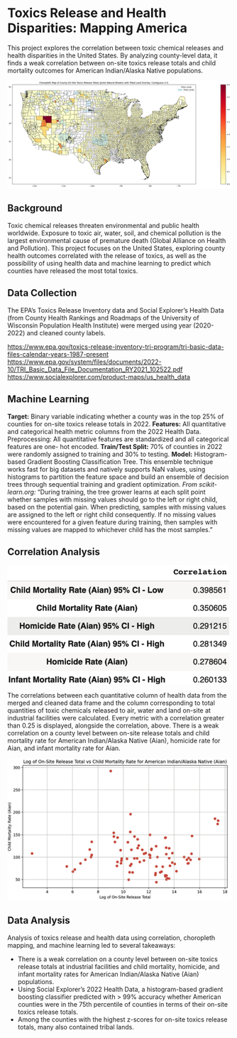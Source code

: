 # Toxics Release and Health Disparities: Mapping America

 This project explores the correlation between toxic chemical releases and health disparities in the United States. By analyzing county-level data, it finds a weak correlation between on-site toxics release totals and child mortality outcomes for American Indian/Alaska Native populations.

![Choropleth Map of County On-Site Toxics Release Totals (Jenks Natural Breaks) with Tribal Land Overlay - Contiguous U.S.](Assets/ChoroplethMap.png)

## Background
Toxic chemical releases threaten environmental and public health worldwide. Exposure to toxic air, water, soil, and chemical pollution is the largest environmental cause of premature death (Global Alliance on Health and Pollution). This project focuses on the United States, exploring county health outcomes correlated with the release of toxics, as well as the possibility of using health data and machine learning to predict which counties have released the most total toxics.

## Data Collection
The EPA’s Toxics Release Inventory data and Social Explorer’s Health Data (from County Health Rankings and Roadmaps of the University of Wisconsin Population Health Institute) were merged using year (2020-2022) and cleaned county labels.

https://www.epa.gov/toxics-release-inventory-tri-program/tri-basic-data-files-calendar-years-1987-present
https://www.epa.gov/system/files/documents/2022-10/TRI_Basic_Data_File_Documentation_RY2021_102522.pdf
https://www.socialexplorer.com/product-maps/us_health_data

## Machine Learning
**Target:** Binary variable indicating whether a county was in the top 25% of counties for on-site toxics release totals in 2022.
**Features:** All quantitative and categorical health metric columns from the 2022 Health Data. Preprocessing: All quantitative features are standardized and all categorical features are one- hot encoded.
**Train/Test Split:** 70% of counties in 2022 were randomly assigned to training and 30% to testing.
**Model:** Histogram-based Gradient Boosting Classification Tree. This ensemble technique works fast for big datasets and natively supports NaN
values, using histograms to partition the feature space and build an ensemble of decision trees through sequential training and gradient optimization.
*From scikit-learn.org:* “During training, the tree grower learns at each split point whether samples with missing values should go to the left or right child, based on the potential gain. When predicting, samples with missing values are assigned to the left or right child consequently. If no missing values were encountered for a given feature during training, then samples with missing values are mapped to whichever child has the most samples.”

## Correlation Analysis

<img src="Assets/CorrelationTable.jpg" alt="Correlation table" width="500">

The correlations between each quantitative column of health data from the merged and cleaned data frame and the column corresponding to total quantities of toxic chemicals released to air, water and land on-site at industrial facilities were calculated. Every metric with a correlation greater than 0.25 is displayed, alongside the correlation, above. There is a weak correlation on a county level between on-site release totals and child mortality rate for American Indian/Alaska Native (Aian), homicide rate for Aian, and infant mortality rate for Aian.

<img src="Assets/ChildMortalityRate.jpg" alt="Log of On-Site Release Total vs Child Mortality Rate for American Indian/Alaska Native (Aian)" width="900">

## Data Analysis
Analysis of toxics release and health data using correlation, choropleth mapping, and machine learning led to several takeaways:
- There is a weak correlation on a county level between on-site toxics release totals at industrial facilities and child mortality, homicide, and infant mortality rates for American Indian/Alaska Native (Aian) populations.
- Using Social Explorer’s 2022 Health Data, a histogram-based gradient boosting classifier predicted with > 99% accuracy whether American counties were in the 75th percentile of counties in terms of their on-site toxics release totals.
- Among the counties with the highest z-scores for on-site toxics release totals, many also contained tribal lands.
